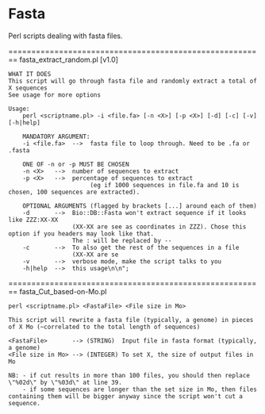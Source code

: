 Fasta
=====

Perl scripts dealing with fasta files.

========================================================
fasta_extract_random.pl [v1.0]

    WHAT IT DOES
	This script will go through fasta file and randomly extract a total of X sequences
	See usage for more options

	Usage:
	    perl <scriptname.pl> -i <file.fa> [-n <X>] [-p <X>] [-d] [-c] [-v] [-h|help]
		
	    MANDATORY ARGUMENT:	
	    -i <file.fa>  -->  fasta file to loop through. Need to be .fa or .fasta
	    
	    ONE OF -n or -p MUST BE CHOSEN
	    -n <X>   -->  number of sequences to extract
	    -p <X>   -->  percentage of sequences to extract 
	                       (eg if 1000 sequences in file.fa and 10 is chosen, 100 sequences are extracted).
		 
	    OPTIONAL ARGUMENTS (flagged by brackets [...] around each of them)
	    -d       -->  Bio::DB::Fasta won't extract sequence if it looks like ZZZ:XX-XX 
	                  (XX-XX are see as coordinates in ZZZ). Chose this option if you headers may look like that.
	                  The : will be replaced by --
	    -c       -->  To also get the rest of the sequences in a file
	                  (XX-XX are se
	    -v       -->  verbose mode, make the script talks to you      
	    -h|help  -->  this usage\n\n";


========================================================
fasta_Cut_based-on-Mo.pl

	perl <scriptname.pl> <FastaFile> <File size in Mo>
	
	This script will rewrite a fasta file (typically, a genome) in pieces of X Mo (~correlated to the total length of sequences)
	
	<FastaFile>       --> (STRING)  Input file in fasta format (typically, a genome)
	<File size in Mo> --> (INTEGER) To set X, the size of output files in Mo 
	
	NB: - if cut results in more than 100 files, you should then replace \"%02d\" by \"%03d\" at line 39.
	    - if some sequences are longer than the set size in Mo, then files containing them will be bigger anyway since the script won't cut a sequence.